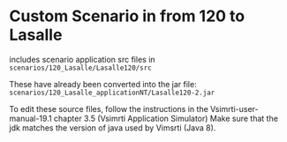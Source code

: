 # Custom Scenario in from 120 to Lasalle 

includes scenario application src files in 
`scenarios/120_Lasalle/Lasalle120/src`

These have already been converted into the jar file: 
`scenarios/120_Lasalle_applicationNT/Lasalle120-2.jar`

To edit these source files, follow the instructions in the Vsimrti-user-manual-19.1 chapter 3.5 (Vsimrti Application Simulator)
Make sure that the jdk matches the version of java used by Vimsrti (Java 8). 